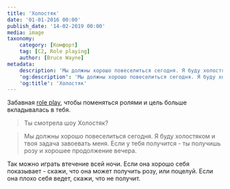 ```yaml
---
title: 'Холостяк'
date: '01-01-2016 00:00'
publish_date: '14-02-2019 00:00'
media: image
taxonomy:
    category: [Комфорт]
    tag: [C2, Role playing]
    author: [Bruce Wayne]
metadata:
    description: 'Мы должны хорошо повеселиться сегодня. Я буду холостяком и твоя задача завоевать меня.'
    'og:description': 'Мы должны хорошо повеселиться сегодня. Я буду холостяком и твоя задача завоевать меня.'
    'og:title': 'Холостяк'
---
```


Забавная [role play](/taxonomy?name=tag&val=Role%20playing), чтобы поменяться ролями и цель больше вкладывалась в тебя.

> Ты смотрела шоу Холостяк?

> Мы должны хорошо повеселиться сегодня. Я буду холостяком и твоя задача завоевать меня. Если у тебя получится - ты получишь розу и хорошее продолжение вечера.

Так можно играть втечение всей ночи. Если она хорошо себя показывает - скажи, что она может получить розу, или поцелуй. Если она плохо себя ведет, скажи, что не получит.